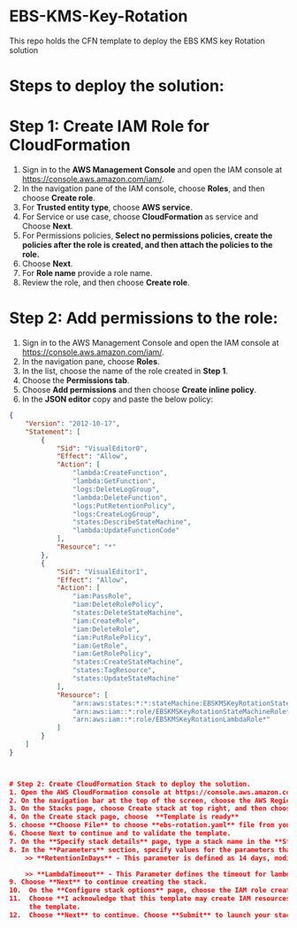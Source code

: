 # EBS-KMS-Key-Rotation
This repo holds the CFN template to deploy the EBS KMS key Rotation solution

# Steps to deploy the solution:

# Step 1: Create IAM Role for CloudFormation
1. Sign in to the **AWS Management Console** and open the IAM console at https://console.aws.amazon.com/iam/.
2. In the navigation pane of the IAM console, choose **Roles**, and then choose **Create role**.
3. For **Trusted entity type**, choose **AWS service**.
4. For Service or use case, choose **CloudFormation** as service and Choose **Next**.
5. For Permissions policies, **Select no permissions policies, create the policies after the role is created, and then attach the policies to the role.**
6. Choose **Next**.
7. For **Role name** provide a role name.
8. Review the role, and then choose **Create role**.

# Step 2: Add permissions to the role:
1. Sign in to the AWS Management Console and open the IAM console at https://console.aws.amazon.com/iam/.
2. In the navigation pane, choose **Roles**.
3. In the list, choose the name of the role created in **Step 1**.
4. Choose the **Permissions tab**.
5. Choose **Add permissions** and then choose **Create inline policy**.
6. In the **JSON editor** copy and paste the below policy:

```json
{
    "Version": "2012-10-17",
    "Statement": [
        {
            "Sid": "VisualEditor0",
            "Effect": "Allow",
            "Action": [
                "lambda:CreateFunction",
                "lambda:GetFunction",
                "logs:DeleteLogGroup",
                "lambda:DeleteFunction",
                "logs:PutRetentionPolicy",
                "logs:CreateLogGroup",
                "states:DescribeStateMachine",
                "lambda:UpdateFunctionCode"
            ],
            "Resource": "*"
        },
        {
            "Sid": "VisualEditor1",
            "Effect": "Allow",
            "Action": [
                "iam:PassRole",
                "iam:DeleteRolePolicy",
                "states:DeleteStateMachine",
                "iam:CreateRole",
                "iam:DeleteRole",
                "iam:PutRolePolicy",
                "iam:GetRole",
                "iam:GetRolePolicy",
                "states:CreateStateMachine",
                "states:TagResource",
                "states:UpdateStateMachine"
            ],
            "Resource": [
                "arn:aws:states:*:*:stateMachine:EBSKMSKeyRotationStateMachine*",
                "arn:aws:iam::*:role/EBSKMSKeyRotationStateMachineRole*",
                "arn:aws:iam::*:role/EBSKMSKeyRotationLambdaRole*"
            ]
        }
    ]
}



# Step 2: Create CloudFormation Stack to deploy the solution.
1. Open the AWS CloudFormation console at https://console.aws.amazon.com/cloudformation.
2. On the navigation bar at the top of the screen, choose the AWS Region to create the stack in.
3. On the Stacks page, choose Create stack at top right, and then choose With new resources (standard).
4. On the Create stack page, choose  **Template is ready**
5. choose **Choose File** to choose **ebs-rotation.yaml** file from your local computer.
6. Choose Next to continue and to validate the template.
7. On the **Specify stack details** page, type a stack name in the **Stack name** box.
8. In the **Parameters** section, specify values for the parameters that were defined in the template.
    >> **RetentionInDays** - This parameter is defined as 14 days, modify this with the allowed values from drop down to set                                 desired retention for CloudWatch log groups.

    >> **LambdaTimeout** - This Parameter defines the timeout for lambda function in seconds, it is suggested to not to                                 modify this parameter.
9. Choose **Next** to continue creating the stack.
10.  On the **Configure stack options** page, choose the IAM role created in **Step 1**
11.  Choose **I acknowledge that this template may create IAM resources** to specify that you want to use IAM resources in 
     the template.
12.  Choose **Next** to continue. Choose **Submit** to launch your stack.

